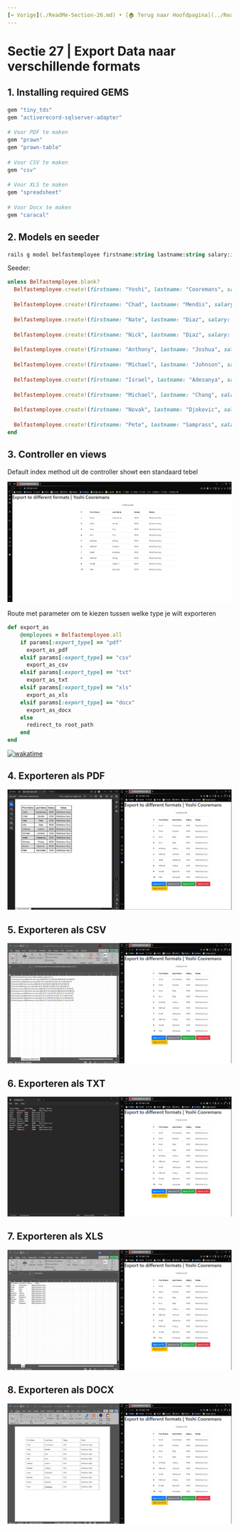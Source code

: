```yaml
---
[⬅️ Vorige](./ReadMe-Section-26.md) • [🏠 Terug naar Hoofdpagina](../ReadMe.md) • [Volgende ➡️](./ReadMe-Section-28.md)
---
```


# Sectie 27 | Export Data naar verschillende formats

## 1. Installing required GEMS

```rb
gem "tiny_tds"
gem "activerecord-sqlserver-adapter"

# Voor PDF te maken
gem "prawn"
gem "prawn-table"

# Voor CSV te maken
gem "csv"

# Voor XLS te maken
gem "spreadsheet"

# Voor Docx te maken
gem "caracal"
```

## 2. Models en seeder

```ps
rails g model belfastemployee firstname:string lastname:string salary:integer notes:string
```

Seeder:

```rb
unless Belfastemployee.blank?
  Belfastemployee.create!(firstname: "Yoshi", lastname: "Cooremans", salary: 5000, notes: 'Notorious Guy!')

  Belfastemployee.create!(firstname: "Chad", lastname: "Mendis", salary: 5000, notes: 'Notorious Guy!')

  Belfastemployee.create!(firstname: "Nate", lastname: "Diaz", salary: 5000, notes: 'Notorious Guy!')

  Belfastemployee.create!(firstname: "Nick", lastname: "Diaz", salary: 5000, notes: 'Notorious Guy!')

  Belfastemployee.create!(firstname: "Anthony", lastname: "Joshua", salary: 5000, notes: 'Notorious Guy!')

  Belfastemployee.create!(firstname: "Michael", lastname: "Johnson", salary: 5000, notes: 'Notorious Guy!')

  Belfastemployee.create!(firstname: "Israel", lastname: "Adesanya", salary: 5000, notes: 'Notorious Guy!')

  Belfastemployee.create!(firstname: "Michael", lastname: "Chang", salary: 5000, notes: 'Notorious Guy!')

  Belfastemployee.create!(firstname: "Novak", lastname: "Djokovic", salary: 5000, notes: 'Notorious Guy!')

  Belfastemployee.create!(firstname: "Pete", lastname: "Samprass", salary: 5000, notes: 'Notorious Guy!')
end
```

## 3. Controller en views

Default index method uit de controller showt een standaard tebel

![](../images/export-1.png)

Route met parameter om te kiezen tussen welke type je wilt exporteren

```rb
def export_as
    @employees = Belfastemployee.all
    if params[:export_type] == "pdf"
      export_as_pdf
    elsif params[:export_type] == "csv"
      export_as_csv
    elsif params[:export_type] == "txt"
      export_as_txt
    elsif params[:export_type] == "xls"
      export_as_xls
    elsif params[:export_type] == "docx"
      export_as_docx
    else
      redirect_to root_path
    end
end
```

[![wakatime](https://wakatime.com/badge/user/c32be302-ab13-47a5-ad5b-c441652a6738/project/64dc25d2-640f-4a56-9877-55431f401c45.svg)](https://wakatime.com/badge/user/c32be302-ab13-47a5-ad5b-c441652a6738/project/64dc25d2-640f-4a56-9877-55431f401c45)

## 4. Exporteren als PDF

![](../images/export-2.png)

## 5. Exporteren als CSV

![](../images/export-3.png)

## 6. Exporteren als TXT

![](../images/export-4.png)

## 7. Exporteren als XLS

![](../images/export-5.png)

## 8. Exporteren als DOCX

![](../images/export-6.png)
